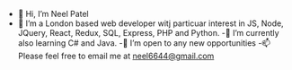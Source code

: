 - 👋 Hi, I’m Neel Patel
- 👀  I’m a London based web developer witj particuar interest in JS, Node, JQuery, React, Redux, SQL, Express, PHP and Python.
-🌱 I’m currently also learning C# and Java.
-💞️ I’m open to any new opportunities
-📫 Please feel free to email me at neel6644@gmail.com
<!---
Neel6644/Neel6644 is a ✨ special ✨ repository because its `README.md` (this file) appears on your GitHub profile.
You can click the Preview link to take a look at your changes.
--->
